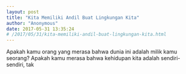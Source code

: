 ```yaml
---
layout: post
title: "Kita Memiliki Andil Buat Lingkungan Kita"
author: "Anonymous"
date: 2017-05-31 13:35:24
# /2017/05/31/kita-memiliki-andil-buat-lingkungan-kita.html
---
```


Apakah kamu orang yang merasa bahwa dunia ini adalah milik kamu seorang? Apakah kamu merasa bahwa kehidupan kita adalah sendiri-sendiri, tak 